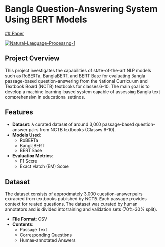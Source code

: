 # Bangla Question-Answering System Using BERT Models 
[## Paper](https://github.com/abdullah1065/CSE431/blob/main/submission7/2023_Summer_CSE431_Team_07_Advancements_and_Challenges_in_Bangla_Question_Answering_Models__A_Comprehensive_Review.pdf)

<a href="https://ibb.co/VSDY5gY"><img src="https://i.ibb.co/Njp2b92/Natural-Language-Processing-1.png" alt="Natural-Language-Processing-1" border="0"></a>

## Project Overview

This project investigates the capabilities of state-of-the-art NLP models such as RoBERTa, BanglaBERT, and BERT Base for evaluating Bangla passage-based question-answering from the National Curriculum and Textbook Board (NCTB) textbooks for classes 6-10. The main goal is to develop a machine learning-based system capable of assessing Bangla text comprehension in educational settings.

## Features

- **Dataset**: A curated dataset of around 3,000 passage-based question-answer pairs from NCTB textbooks (Classes 6-10).
- **Models Used**: 
  - RoBERTa
  - BanglaBERT
  - BERT Base
- **Evaluation Metrics**:
  - F1 Score
  - Exact Match (EM) Score

## Dataset

The dataset consists of approximately 3,000 question-answer pairs extracted from textbooks published by NCTB. Each passage provides context for related questions. The dataset was curated by human annotators and is divided into training and validation sets (70%-30% split).

- **File Format**: CSV
- **Contents**:
  - Passage Text
  - Corresponding Questions
  - Human-annotated Answers
